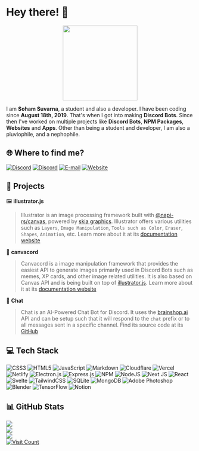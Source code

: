 # Hey there! 👋

<p align="center">
    <img src="https://raw.githubusercontent.com/sohamsuvarna/sohamsuvarna/master/banner-rounded.png" height="200"></img>
</p>

I am **Soham Suvarna**, a student and also a developer. I have been coding since **August 18th, 2019**. That's when I got into making **Discord Bots**. Since then I've worked on multiple projects like **Discord Bots**, **NPM Packages**, **Websites** and **Apps**. Other than being a student and developer, I am also a pluviophile, and a nephophile.

## 🌐 Where to find me?
[![Discord](https://img.shields.io/badge/DISCORD-5865F2.svg?style=for-the-badge&logo=Discord&logoColor=FFFFFF)](https://discord.com/users/560484031838552064)
[![Discord](https://img.shields.io/badge/TWITTER-1DA1F2.svg?style=for-the-badge&logo=Twitter&logoColor=FFFFFF)](https://twitter.com/soham_suvarna)
[![E-mail](https://img.shields.io/badge/MAIL-EA4335.svg?style=for-the-badge&logo=gmail&logoColor=FFFFFF)](mailto:soham@cesiumlabs.xyz)
[![Website](https://img.shields.io/badge/PORTFOLIO-7289DA.svg?style=for-the-badge&logo=aboutdotme&logoColor=FFFFFF)](https://sohamsuvarna.now.sh)

## 📂 Projects
🖼 **illustrator.js**
> Illustrator is an image processing framework built with [@napi-rs/canvas](https://www.npmjs.com/package/@napi-rs/canvas), powered by [skia graphics](https://skia.org). Illustrator offers various utilities such as ` Layers `, ` Image Manipulation `, ` Tools such as Color `, ` Eraser `, ` Shapes `, ` Animation `, etc. Learn more about it at its [documentation website](https://illustrator.js.org)

🎨 **canvacord**
> Canvacord is a image manipulation framework that provides the easiest API to generate images primarily used in Discord Bots such as memes, XP cards, and other image related utilities. It is also based on Canvas API and is being built on top of [illustrator.js](https://illustrator.js.org). Learn more about it at its [documentation website](https://canvacord.js.org)

💬 **Chat**
> Chat is an AI-Powered Chat Bot for Discord. It uses the [brainshop.ai](https://brainshop.ai) API and can be setup such that it will respond to the `chat` prefix or to all messages sent in a specific channel. Find its source code at its [GitHub](https://github.com/sohamsuvarna/chat)

## 💻 Tech Stack
![CSS3](https://img.shields.io/badge/css3-%231572B6.svg?style=for-the-badge&logo=css3&logoColor=white) ![HTML5](https://img.shields.io/badge/html5-%23E34F26.svg?style=for-the-badge&logo=html5&logoColor=white) ![JavaScript](https://img.shields.io/badge/javascript-%23323330.svg?style=for-the-badge&logo=javascript&logoColor=%23F7DF1E) ![Markdown](https://img.shields.io/badge/markdown-%23000000.svg?style=for-the-badge&logo=markdown&logoColor=white) ![Cloudflare](https://img.shields.io/badge/Cloudflare-F38020?style=for-the-badge&logo=Cloudflare&logoColor=white) ![Vercel](https://img.shields.io/badge/vercel-%23000000.svg?style=for-the-badge&logo=vercel&logoColor=white) ![Netlify](https://img.shields.io/badge/netlify-%23000000.svg?style=for-the-badge&logo=netlify&logoColor=#00C7B7) ![Electron.js](https://img.shields.io/badge/Electron-191970?style=for-the-badge&logo=Electron&logoColor=white) ![Express.js](https://img.shields.io/badge/express.js-%23404d59.svg?style=for-the-badge&logo=express&logoColor=%2361DAFB) ![NPM](https://img.shields.io/badge/NPM-%23000000.svg?style=for-the-badge&logo=npm&logoColor=white) ![NodeJS](https://img.shields.io/badge/node.js-6DA55F?style=for-the-badge&logo=node.js&logoColor=white) ![Next JS](https://img.shields.io/badge/Next-black?style=for-the-badge&logo=next.js&logoColor=white) ![React](https://img.shields.io/badge/react-%2320232a.svg?style=for-the-badge&logo=react&logoColor=%2361DAFB) ![Svelte](https://img.shields.io/badge/svelte-%23f1413d.svg?style=for-the-badge&logo=svelte&logoColor=white) ![TailwindCSS](https://img.shields.io/badge/tailwindcss-%2338B2AC.svg?style=for-the-badge&logo=tailwind-css&logoColor=white) ![SQLite](https://img.shields.io/badge/sqlite-%2307405e.svg?style=for-the-badge&logo=sqlite&logoColor=white) ![MongoDB](https://img.shields.io/badge/MongoDB-%234ea94b.svg?style=for-the-badge&logo=mongodb&logoColor=white) ![Adobe Photoshop](https://img.shields.io/badge/adobe%20photoshop-%2331A8FF.svg?style=for-the-badge&logo=adobephotoshop&logoColor=white) ![Blender](https://img.shields.io/badge/blender-%23F5792A.svg?style=for-the-badge&logo=blender&logoColor=white) ![TensorFlow](https://img.shields.io/badge/TensorFlow-%23FF6F00.svg?style=for-the-badge&logo=TensorFlow&logoColor=white) ![Notion](https://img.shields.io/badge/Notion-%23000000.svg?style=for-the-badge&logo=notion&logoColor=white)

## 📊 GitHub Stats 
![](https://github-readme-stats.vercel.app/api?username=sohamsuvarna&theme=tokyonight&hide_border=true&include_all_commits=true&count_private=true)<br/>
![](https://github-readme-streak-stats.herokuapp.com/?user=sohamsuvarna&theme=tokyonight&hide_border=true)<br/>
![](https://github-readme-stats.vercel.app/api/top-langs/?username=sohamsuvarna&theme=tokyonight&hide_border=true&include_all_commits=true&count_private=true&layout=compact)<br/>
[![Visit Count](https://visitcount.itsvg.in/api?id=sohamsuvarna&label=Profile%20Views&color=1&icon=8&pretty=true)](https://visitcount.itsvg.in)
